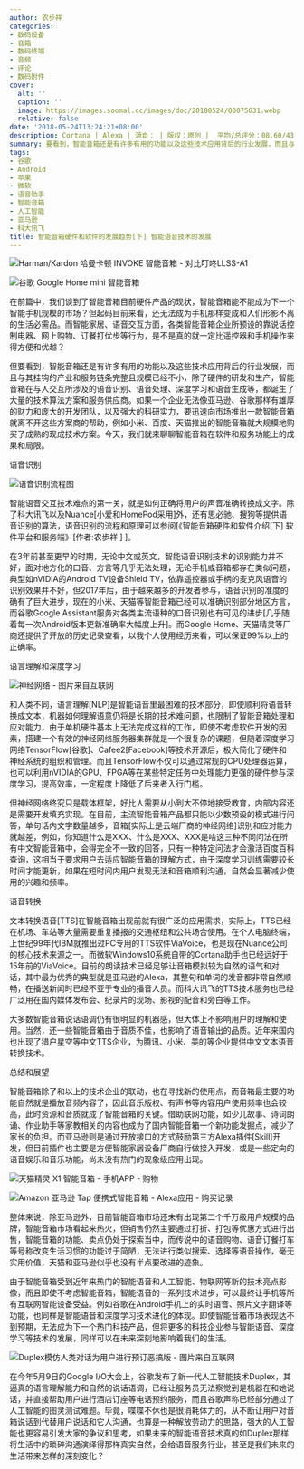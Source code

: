 ```yaml
---
author: 农步祥
categories:
- 数码设备
- 音箱
- 数码终端
- 音频
- 评论
- 数码附件
cover:
  alt: ''
  caption: ''
  image: https://images.soomal.cc/images/doc/20180524/00075031.webp
  relative: false
date: '2018-05-24T13:24:21+08:00'
description: Cortana | Alexa | 源自： | 版权：原创 |  平均/总评分：08.60/43
summary: 要看到，智能音箱还是有许多有用的功能以及这些技术应用背后的行业发展，而且与其挂钩的产业和服务链条完整且规模已经不小，除了硬件的研发和生产，智能音箱在与人交互所涉及的语音识别、语音处理、深度学习和语音生成等，都诞生了大量的技术算法方案和服务供应商。
tags:
- 谷歌
- Android
- 苹果
- 微软
- 语音助手
- 智能音箱
- 人工智能
- 亚马逊
- 科大讯飞
title: 智能音箱硬件和软件的发展趋势[下] 智能语音技术的发展
---
```


![Harman/Kardon 哈曼卡顿 INVOKE 智能音箱 - 对比叮咚LLSS-A1](https://images.soomal.cc/images/doc/20180120/00072983_01.webp)



![谷歌 Google Home mini 智能音箱](https://images.soomal.cc/images/doc/20180111/00072866_01.webp)



在前篇中，我们谈到了智能音箱目前硬件产品的现状，智能音箱能不能成为下一个智能手机规模的市场？但起码目前来看，还无法成为手机那样变成和人们形影不离的生活必需品。而智能家居、语音交互方面，各类智能音箱企业所预设的靠说话控制电器、网上购物、订餐打优步等行为，是不是真的就一定比遥控器和手机操作来得方便和优越？



但要看到，智能音箱还是有许多有用的功能以及这些技术应用背后的行业发展，而且与其挂钩的产业和服务链条完整且规模已经不小，除了硬件的研发和生产，智能音箱在与人交互所涉及的语音识别、语音处理、深度学习和语音生成等，都诞生了大量的技术算法方案和服务供应商。如果一个企业无法像亚马逊、谷歌那样有雄厚的财力和庞大的开发团队，以及强大的科研实力，要迅速向市场推出一款智能音箱就离不开这些方案商的帮助，例如小米、百度、天猫推出的智能音箱就大规模地购买了成熟的现成技术方案。今天，我们就来聊聊智能音箱在软件和服务功能上的成果和局限。



语音识别



![语音识别流程图](https://images.soomal.cc/images/doc/20180206/00073280.webp)



智能语音交互技术难点的第一关，就是如何正确将用户的声音准确转换成文字。除了科大讯飞以及Nuance[小爱和HomePod采用]外，还有思必驰、搜狗等提供语音识别的算法，语音识别的流程和原理可以参阅[《智能音箱硬件和软件介绍[下] 软件平台和服务端》[作者:农步祥 ]
]。



在3年前甚至更早的时期，无论中文或英文，智能语音识别技术的识别能力并不好，面对地方化的口音、方言等几乎无法处理，无论手机或音箱都存在类似问题，典型如nVIDIA的Android TV设备Shield TV，依靠遥控器或手柄的麦克风语音的识别效果并不好，但2017年后，由于越来越多的开发者参与，语音识别的准度的确有了巨大进步，现在的小米、天猫等智能音箱已经可以准确识别部分地区方言，而谷歌Google Assistant服务对各类主流语种的口音识别也有可见的进步[几乎随着每一次Android版本更新准确率大幅度上升]。而Google Home、天猫精灵等厂商还提供了开放的历史记录查看，以我个人使用经历来看，可以保证99%以上的正确率。



语言理解和深度学习



![神经网络 - 图片来自互联网](https://images.soomal.cc/images/doc/20180206/00073282.webp)



和人类不同，语言理解[NLP]是智能语音里最困难的技术部分，即使顺利将语音转换成文本，机器如何理解语意仍将是长期的技术难问题，也限制了智能音箱处理和应对能力，由于单机硬件基本上无法完成这样的工作，即使不考虑软件开发的因素，搭建一个有效的神经网络服务器集群就是一个很复杂的课题，但随着深度学习网络TensorFlow[谷歌]、Cafee2[Facebook]等技术开源后，极大简化了硬件和神经系统的组织和管理。而且TensorFlow不仅可以通过常规的CPU处理器运算，也可以利用nVIDIA的GPU、FPGA等在某些特定任务中处理能力更强的硬件参与深度学习，提高效率，一定程度上降低了后来者入行门槛。



但神经网络终究只是载体框架，好比人需要从小到大不停地接受教育，内部内容还是需要开发填充实现。在目前，主流智能音箱产品都只能以少数预设的模式进行问答，单句话内文字数量越多，音箱[实际上是云端厂商的神经网络]识别和应对能力就越差，例如，你知道什么是XXX、什么是XXX、XXX是啥这三种不同问法在所有中文智能音箱中，会得完全不一致的回答，只有一种特定问法才会激活百度百科查询，这相当于要求用户去适应智能音箱的理解方式，由于深度学习训练需要较长时间才能更新，如果在短时间内用户发现无法和音箱顺利沟通，自然会显著减少使用的兴趣和频率。



语音转换



文本转换语音[TTS]在智能音箱出现前就有很广泛的应用需求，实际上，TTS已经在机场、车站等大量需要重复播报的交通枢纽和公共场合使用。在个人电脑终端，上世纪99年代IBM就推出过PC专用的TTS软件ViaVoice，也是现在Nuance公司的核心技术来源之一。而微软Windows10系统自带的Cortana助手也已经远好于15年前的ViaVoice。目前的朗读技术已经足够让音箱模拟较为自然的语气和对话，其中最为优秀的典型就是亚马逊的Alexa，其整句和单词的发音都非常自然顺畅，在播送新闻时已经不亚于专业的播音人员。而科大讯飞的TTS技术服务也已经广泛用在国内媒体发布会、纪录片的现场、影视的配音和旁白等工作。



大多数智能音箱说话语调仍有很明显的机器感，但大体上不影响用户的理解和使用。当然，还一些智能音箱由于音质不佳，也影响了语音输出的品质。近年来国内也出现了猎户星空等中文TTS企业，为腾讯、小米、美的等企业提供中文文本语音转换技术。



总结和展望



智能音箱除了和以上的技术企业的联动，也在寻找新的使用点，而音箱最主要的功能自然就是播放音频内容了，因此音乐版权、有声书等内容用户使用频率也会较高，此时资源和音质就成了智能音箱的关键。借助联网功能，如少儿故事、诗词朗诵、作业助手等家教相关的内容也成为了国内智能音箱一个新功能发掘点，减少了家长的负担。而亚马逊则是通过开放接口的方式鼓励第三方Alexa插件[Skill]开发，但目前插件也主要是方便智能家居设备厂商自行做接入开发，或是一些定向的语音娱乐和音乐功能，尚未没有热门的现象级应用出现。



![天猫精灵 X1 智能音箱 - 手机APP - 购物](https://images.soomal.cc/images/doc/20180422/00074410_01.webp)



![Amazon 亚马逊 Tap 便携式智能音箱 - Alexa应用 - 购买记录](https://images.soomal.cc/images/doc/20160731/00062272_01.webp)



整体来说，除亚马逊外，目前智能音箱市场还未有出现第二个千万级用户规模的品牌，智能音箱市场看起来热火，但销售仍然主要通过打折、打包等优惠方式进行出售，智能音箱的功能、卖点仍处于探索当中，而传说中的语音购物、语音订餐打车等号称改变生活习惯的功能过于简陋，无法进行类似搜索、选择等语音操作，毫无实用价值，天猫和亚马逊似乎也没有半点要改进的迹象。



由于智能音箱受到近年来热门的智能语音和人工智能、物联网等新的技术亮点影像，而且即使不考虑智能音箱，智能语音的一系列技术进步，可以最终让手机等所有互联网智能设备受益。例如谷歌在Android手机上的实时语音、照片文字翻译等功能，也同样是智能语音和深度学习技术进化的体现。即使智能音箱市场表现达不到预期，无法成为下一个热门科技产品，但将更多的科技企业参与智能语音、深度学习等技术的发展，同样可以在未来深刻地影响着我们的生活。



![Duplex模仿人类对话为用户进行预订恶搞版 - 图片来自互联网](https://images.soomal.cc/images/doc/20180524/00075029.webp)



在今年5月9日的Google I/O大会上，谷歌发布了新一代人工智能技术Duplex，其逼真的语言理解能力和自然的说话语调，已经让服务员无法察觉到是机器在和她说话，并直接帮助用户进行酒店订座等电话预约服务，而且谷歌声称已经部分通过了人工智能的图灵测试难题。毕竟，喋喋不休也是很消耗体力的，从不断让用户对音箱说话到代替用户说话和它人沟通，也算是一种解放劳动力的思路，强大的人工智能也更容易引发大家的争议和思考，如果未来的智能语音技术真的如Duplex那样将生活中的琐碎沟通演绎得那样真实自然，会给语音服务行业，甚至是我们未来的生活带来怎样的深刻变化？